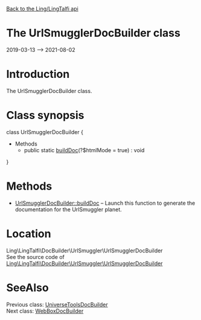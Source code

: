 [Back to the Ling/LingTalfi api](https://github.com/lingtalfi/LingTalfi/blob/master/doc/api/Ling/LingTalfi.md)



The UrlSmugglerDocBuilder class
================
2019-03-13 --> 2021-08-02






Introduction
============

The UrlSmugglerDocBuilder class.



Class synopsis
==============


class <span class="pl-k">UrlSmugglerDocBuilder</span>  {

- Methods
    - public static [buildDoc](https://github.com/lingtalfi/LingTalfi/blob/master/doc/api/Ling/LingTalfi/DocBuilder/UrlSmuggler/UrlSmugglerDocBuilder/buildDoc.md)(?$htmlMode = true) : void

}






Methods
==============

- [UrlSmugglerDocBuilder::buildDoc](https://github.com/lingtalfi/LingTalfi/blob/master/doc/api/Ling/LingTalfi/DocBuilder/UrlSmuggler/UrlSmugglerDocBuilder/buildDoc.md) &ndash; Launch this function to generate the documentation for the UrlSmuggler planet.





Location
=============
Ling\LingTalfi\DocBuilder\UrlSmuggler\UrlSmugglerDocBuilder<br>
See the source code of [Ling\LingTalfi\DocBuilder\UrlSmuggler\UrlSmugglerDocBuilder](https://github.com/lingtalfi/LingTalfi/blob/master/DocBuilder/UrlSmuggler/UrlSmugglerDocBuilder.php)



SeeAlso
==============
Previous class: [UniverseToolsDocBuilder](https://github.com/lingtalfi/LingTalfi/blob/master/doc/api/Ling/LingTalfi/DocBuilder/UniverseTools/UniverseToolsDocBuilder.md)<br>Next class: [WebBoxDocBuilder](https://github.com/lingtalfi/LingTalfi/blob/master/doc/api/Ling/LingTalfi/DocBuilder/WebBox/WebBoxDocBuilder.md)<br>
